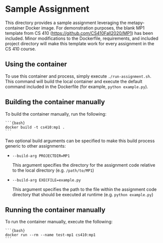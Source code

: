 # Sample Assignment

This directory provides a sample assignment leveraging the metapy-container Docker image. For demonstration purposes, the blank MP1 template from CS 410 (https://github.com/CS410Fall2020/MP1) has been included. Minor modifications to the Dockerfile, requirements, and included project directory will make this template work for every assignment in the CS 410 course.

## Using the container

To use this container and process, simply execute `./run-assignment.sh`. This command will build the local container and execute the default command included in the Dockerfile (for example, `python example.py`).

## Building the container manually

To build the container manually, run the following:

    ```{bash}
    docker build -t cs410:mp1 .
    ```

Two optional build arguments can be specified to make this build process generic to other assignments:

* `--build-arg PROJECTDIR=MP1`

    This argument specifies the directory for the assignment code relative to the local directory (e.g. `/path/to/MP1`)

* `--build-arg EXECFILE=example.py`

    This argument specifies the path to the file within the assignment code directory that should be executed at runtime (e.g. `python example.py`)

## Running the container manually

To run the container manually, execute the following:

    ```{bash}
    docker run --rm --name test-mp1 cs410:mp1
    ```

